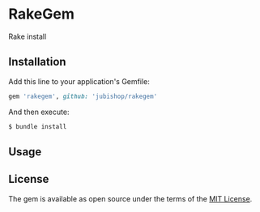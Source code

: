 # RakeGem

Rake install

## Installation

Add this line to your application's Gemfile:

```ruby
gem 'rakegem', github: 'jubishop/rakegem'
```

And then execute:

```sh
$ bundle install
```

## Usage

## License

The gem is available as open source under the terms of the [MIT License](https://opensource.org/licenses/MIT).
